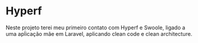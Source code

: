 # Hyperf
Neste projeto terei meu primeiro contato com Hyperf e Swoole, ligado a uma apĺicação mãe em Laravel, aplicando clean code e clean architecture.